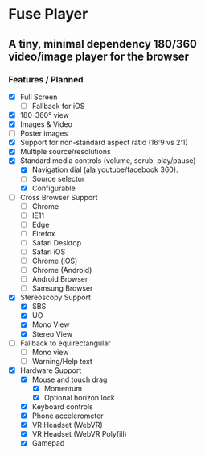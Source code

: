 # Fuse Player
## A tiny, minimal dependency 180/360 video/image player for the browser
### Features / Planned

* [x] Full Screen
  * [ ] Fallback for iOS
* [x] 180-360° view
* [x] Images & Video
* [ ] Poster images
* [x] Support for non-standard aspect ratio (16:9 vs 2:1)
* [x] Multiple source/resolutions
* [x] Standard media controls (volume, scrub, play/pause)
  * [x] Navigation dial (ala youtube/facebook 360).
  * [ ] Source selector
  * [x] Configurable
* [ ] Cross Browser Support
  * [ ] Chrome
  * [ ] IE11
  * [ ] Edge
  * [ ] Firefox
  * [ ] Safari Desktop
  * [ ] Safari iOS
  * [ ] Chrome (iOS)
  * [ ] Chrome (Android)
  * [ ] Android Browser
  * [ ] Samsung Browser
* [x] Stereoscopy Support
  * [x] SBS
  * [x] UO
  * [x] Mono View
  * [x] Stereo View
* [ ] Fallback to equirectangular
  * [ ] Mono view
  * [ ] Warning/Help text
* [x] Hardware Support
  * [x] Mouse and touch drag
    * [x] Momentum
    * [x] Optional horizon lock
  * [x] Keyboard controls
  * [x] Phone accelerometer 
  * [x] VR Headset (WebVR)
  * [x] VR Headset (WebVR Polyfill)
  * [x] Gamepad
